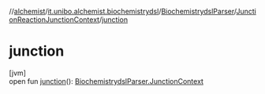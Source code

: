 //[alchemist](../../../../index.md)/[it.unibo.alchemist.biochemistrydsl](../../index.md)/[BiochemistrydslParser](../index.md)/[JunctionReactionJunctionContext](index.md)/[junction](junction.md)

# junction

[jvm]\
open fun [junction](junction.md)(): [BiochemistrydslParser.JunctionContext](../-junction-context/index.md)
